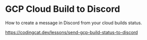 # GCP Cloud Build to Discord

How to create a message in Discord from your cloud builds status.

https://codingcat.dev/lessons/send-gcp-build-status-to-discord